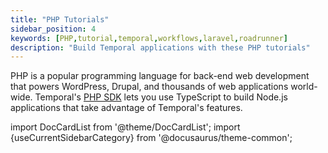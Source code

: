 ```yaml
---
title: "PHP Tutorials"
sidebar_position: 4
keywords: [PHP,tutorial,temporal,workflows,laravel,roadrunner]
description: "Build Temporal applications with these PHP tutorials"
---
```


PHP is a popular programming language for back-end web development that powers WordPress, Drupal, and thousands of web applications world-wide. Temporal's [PHP SDK](https://docs.temporal.io/php/introduction/) lets you use TypeScript to build Node.js applications that take advantage of Temporal's features.

import DocCardList from '@theme/DocCardList';
import {useCurrentSidebarCategory} from '@docusaurus/theme-common';

<DocCardList items={useCurrentSidebarCategory().items}/>
